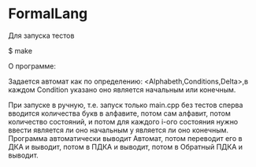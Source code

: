 # FormalLang

Для запуска тестов


$ make

О программе:


Задается автомат как по определению: <Alphabeth,Conditions,Delta>,в каждом Condition указано оно является начальным или конечным.

При запуске в ручную, т.е. запуск только main.cpp без тестов сперва вводится количества букв в алфавите, потом сам алфавит, потом количество состояний, и потом для каждого i-ого состояния нужно ввести является ли оно начальным у является ли оно конечным.
Программа автоматически выводит Автомат, потом переводит его в ДКА и выводит, потом в ПДКА и выводит, потом в Обратный ПДКА и выводит.
